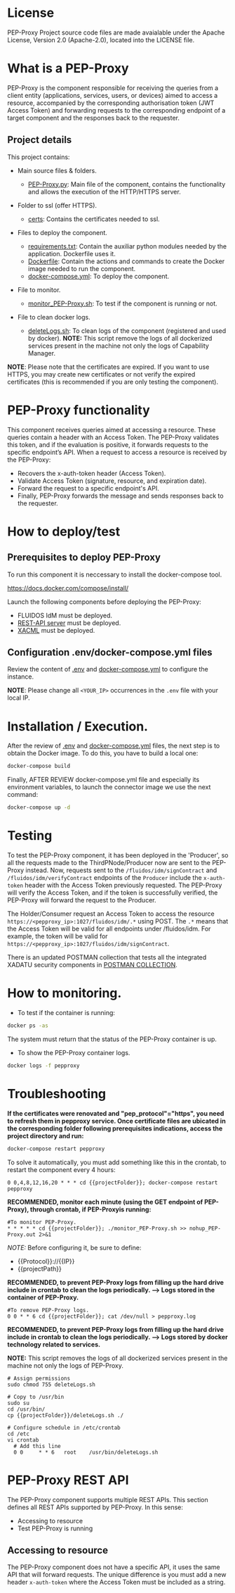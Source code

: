 # License

PEP-Proxy Project source code files are made avaialable under the Apache License, Version 2.0 (Apache-2.0), located into the LICENSE file.

# What is a PEP-Proxy

PEP-Proxy is the component responsible for receiving the queries from a client entity (applications, services, users, or devices) aimed to access a resource,  accompanied by the corresponding authorisation token (JWT Access Token)  and forwarding requests to the corresponding endpoint of a target component and the responses back to the requester.

## Project details

This project contains:

- Main source files & folders.

    - [PEP-Proxy.py](./PEP-Proxy.py): Main file of the component, contains the functionality and allows the execution of the HTTP/HTTPS server.

- Folder to ssl (offer HTTPS).

    - [certs](./certs/): Contains the certificates needed to ssl.

- Files to deploy the component.

    - [requirements.txt](./requirements.txt): Contain the auxiliar python modules needed by the application. Dockerfile uses it. 
    - [Dockerfile](./Dockerfile): Contain the actions and commands to create the Docker image needed to run the component.
    - [docker-compose.yml](./docker-compose.yml): To deploy the component.

- File to monitor.

    - [monitor_PEP-Proxy.sh](./monitor_PEP-Proxy.sh): To test if the component is running or not.

- File to clean docker logs.

    - [deleteLogs.sh](./deleteLogs.sh): To clean logs of the component (registered and used by docker).
    **NOTE:** This script remove the logs of all dockerized services present in the machine not only the logs of Capability Manager.

**NOTE**: Please note that the certificates are expired. If you want to use HTTPS, you may create new certificates or not verify the expired certificates (this is recommended if you are only testing the component).

# PEP-Proxy functionality

This component receives queries aimed at accessing a resource. These queries contain a header with an Access Token. The PEP-Proxy validates this token, and if the evaluation is positive, it forwards requests to the specific endpoint’s API. When a request to access a resource is received by  the PEP-Proxy:

- Recovers the x-auth-token header (Access Token).
- Validate Access Token (signature, resource, and expiration date).
- Forward the request to a specific endpoint's API.
- Finally, PEP-Proxy forwards the message and sends responses back to the requester.

# How to deploy/test

## Prerequisites to deploy PEP-Proxy

To run this component it is neccessary to install the docker-compose tool.

https://docs.docker.com/compose/install/

Launch the following components before deploying the PEP-Proxy:

- FLUIDOS IdM must be deployed.
- [REST-API server](../restapi-server/) must be deployed.
- [XACML](../xacml-xadatu/) must be deployed.

## Configuration .env/docker-compose.yml files

Review the content of [.env](./.env) and [docker-compose.yml](./docker-compose.yml) to configure the instance.

**NOTE**: Please change all `<YOUR_IP>` occurrences in the `.env` file with your local IP.

# Installation / Execution.

After the review of [.env](./.env) and [docker-compose.yml](docker-compose.yml) files, the next step is to obtain the Docker image. To do this, you have to build a local one:

```sh
docker-compose build
```

Finally, AFTER REVIEW docker-compose.yml file and especially its environment variables, to launch the connector image we use the next command:

```sh
docker-compose up -d
```

# Testing

To test the PEP-Proxy component, it has been deployed in the 'Producer', so all the requests made to the ThirdPNode/Producer now are sent to the PEP-Proxy instead. Now, requests sent to the `/fluidos/idm/signContract` and `/fluidos/idm/verifyContract` endpoints of the `Producer` include the `x-auth-token` header with the Access Token previously requested. The PEP-Proxy will verify the Access Token, and if the token is successfully verified, the PEP-Proxy will forward the request to the Producer.

The Holder/Consumer request an Access Token to access the resource `https://<pepproxy_ip>:1027/fluidos/idm/.*` using POST. The `.*` means that the Access Token will be valid for all endpoints under /fluidos/idm. For example, the token will be valid for `https://<pepproxy_ip>:1027/fluidos/idm/signContract`.

There is an updated POSTMAN collection that tests all the integrated XADATU security components in [POSTMAN COLLECTION](./postman/FLUIDOS-IDM-REAR.postman_collection.json).

# How to monitoring.

- To test if the container is running:

```sh
docker ps -as
```

The system must return that the status of the PEP-Proxy container is up.

- To show the PEP-Proxy container logs.

```sh
docker logs -f pepproxy
```

# Troubleshooting

**If the certificates were renovated and "pep_protocol"="https", you need to refresh them in pepproxy service. Once certificate files are ubicated in the corresponding folder following prerequisites indications, access the project directory and run:**

```bash  
docker-compose restart pepproxy
```

To solve it automatically, you must add something like this in the crontab, to restart the component every 4 hours:
```
0 0,4,8,12,16,20 * * * cd {{projectFolder}}; docker-compose restart pepproxy
```

**RECOMMENDED, monitor each minute (using the GET endpoint of PEP-Proxy), through crontab, if PEP-Proxyis running:**

```
#To monitor PEP-Proxy.
* * * * * cd {{projectFolder}}; ./monitor_PEP-Proxy.sh >> nohup_PEP-Proxy.out 2>&1
```
*NOTE:* Before configuring it, be sure to define:

- {{Protocol}}://{{IP}}
- {{projectPath}}

**RECOMMENDED, to prevent PEP-Proxy logs from filling up the hard drive include in crontab to clean the logs periodically. --> Logs stored in the container of PEP-Proxy.**

```
#To remove PEP-Proxy logs.
0 0 * * 6 cd {{projectFolder}}; cat /dev/null > pepproxy.log
```

**RECOMMENDED, to prevent PEP-Proxy logs from filling up the hard drive include in crontab to clean the logs periodically. --> Logs stored by docker technology related to services.**

**NOTE:** This script removes the logs of all dockerized services present in the machine not only the logs of PEP-Proxy.

```
# Assign permissions
sudo chmod 755 deleteLogs.sh

# Copy to /usr/bin
sudo su
cd /usr/bin/
cp {{projectFolder}}/deleteLogs.sh ./

# Configure schedule in /etc/crontab
cd /etc
vi crontab
  # Add this line
  0 0     * * 6   root    /usr/bin/deleteLogs.sh
```

# PEP-Proxy REST API

The PEP-Proxy component supports multiple REST APIs. This section defines all REST APIs supported by PEP-Proxy. In this sense:

- Accessing to resource
- Test PEP-Proxy is running

## Accessing to resource

The PEP-Proxy component does not have a specific API, it uses the same API that will forward requests. The unique difference is you must add a new header `x-auth-token` where the Access Token must be included as a string.